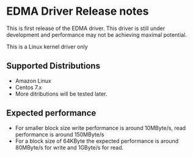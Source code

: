 # EDMA Driver Release notes 

This is first release of the EDMA driver. This driver is still under development and performance may not be achieving maximal potential.

This is a Linux kernel driver only

## Supported Distributions
- Amazon Linux
- Centos 7.x
- More ditributions will be tested later.

## Expected performance
- For smaller block size write performance is around 10MByte/s, read performance is around 150MByte/s
- For a block size of 64KByte the expected performance is around 80MByte/s for write and 1GByte/s for read.
